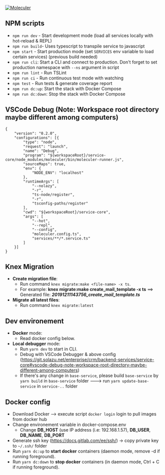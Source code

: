 [![Moleculer](https://badgen.net/badge/Powered%20by/Moleculer/0e83cd)](https://moleculer.services)

## NPM scripts
- `npm run dev` - Start development mode (load all services locally with hot-reload & REPL)
- `npm run build`- Uses typescript to transpile service to javascript
- `npm start` - Start production mode (set `SERVICES` env variable to load certain services) (previous build needed)
- `npm run cli`: Start a CLI and connect to production. Don't forget to set production namespace with `--ns` argument in script
- `npm run lint` - Run TSLint
- `npm run ci` - Run continuous test mode with watching
- `npm test` - Run tests & generate coverage report
- `npm run dc:up`: Start the stack with Docker Compose
- `npm run dc:down`: Stop the stack with Docker Compose

## VSCode Debug (Note: Workspace root directory maybe different among computers)
```
{
	"version": "0.2.0",
	"configurations": [{
		"type": "node",
		"request": "launch",
		"name": "Debug",
		"program": "${workspaceRoot}/service-core/node_modules/moleculer/bin/moleculer-runner.js",
		"sourceMaps": true,
		"env": {
			"NODE_ENV": "localhost"
		},
		"runtimeArgs": [
			"--nolazy",
			"-r",
			"ts-node/register",
			"-r",
			"tsconfig-paths/register"
		],
		"cwd": "${workspaceRoot}/service-core",
		"args": [
			"--hot",
			"--repl",
			"--config",
			"moleculer.config.ts",
			"services/**/*.service.ts"
		]
	}]
}
 ```
 
 ## Knex Migration
 - **Create migration file**:
	+ Run command `knex migrate:make <file-name> -x ts`.
	+ For example: **knex migrate:make create_mail_template -x ts** ==> Generated file: ***20191211143756_create_mail_template.ts***
 - **Migrate all latest files**:
    + Run command `knex migrate:latest`
 
 ## Dev environement
 - **Docker** mode: 
    + Read docker config below.
 - **Local debugger** mode:
   + Run `yarn dev` to start in CLI.
   + Debug with VSCode Debugger & above config (https://git.solazu.net/enterprise/crm/backend-services/service-core#vscode-debug-note-workspace-root-directory-maybe-different-among-computers)
   + If there's any change in `base-service`, please build `base-service` by `yarn build` in `base-service` folder ---> run `yarn update-base-service` in `service-..` folder

 ## Docker config
 - Download Docker --> execute script `docker login` login to pull images from docker hub
 - Change environement variable in docker-compose.env
    + Change **DB_HOST** (use IP address (i.e: 192.168.1.57), **DB_USER**, **DB_NAME**, **DB_PORT**
 - Generate ssh key (https://docs.gitlab.com/ee/ssh/) -> copy private key to `~/.ssh/` folder 
 - Run `yarn dc:up` to **start docker** containers (daemon mode, remove -d if running foreground).
 - Run `yarn dc:down` to **stop docker** containers (in daemon mode, Ctrl + C if running foreground).
